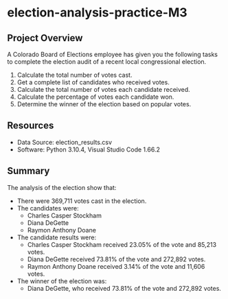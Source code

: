 # election-analysis-practice-M3

## Project Overview
A Colorado Board of Elections employee has given you the following tasks to complete the election audit of a recent local congressional election.

1. Calculate the total number of votes cast.
2. Get a complete list of candidates who received votes.
3. Calculate the total number of votes each candidate received.
4. Calculate the percentage of votes each candidate won.
5. Determine the winner of the election based on popular votes.

## Resources
- Data Source: election_results.csv
- Software: Python 3.10.4, Visual Studio Code 1.66.2

## Summary
The analysis of the election show that:
- There were 369,711 votes cast in the election.
- The candidates were:
    - Charles Casper Stockham
    - Diana DeGette
    - Raymon Anthony Doane
- The candidate results were:
    - Charles Casper Stockham received 23.05% of the vote and 85,213 votes.
    - Diana DeGette received 73.81% of the vote and 272,892 votes.
    - Raymon Anthony Doane received 3.14% of the vote and 11,606 votes.
- The winner of the election was:
    - Diana DeGette, who received 73.81% of the vote and 272,892 votes.
